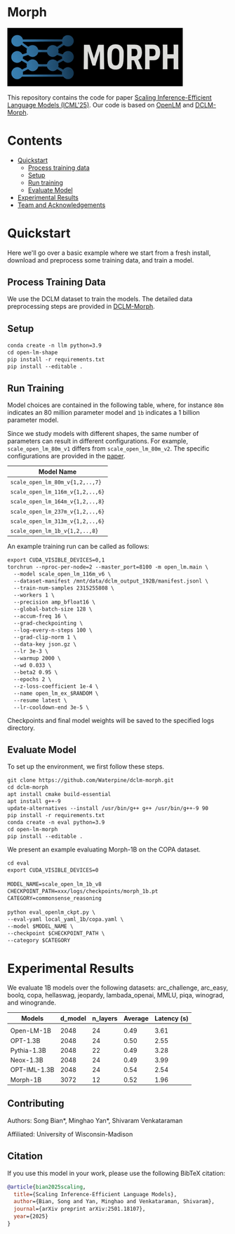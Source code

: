 # Morph

<img src="/plots/morph.png" width="400">

[//]: # (![]&#40;/plots/morph.png&#41;)

This repository contains the code for paper [Scaling Inference-Efficient Language Models (ICML'25)](https://arxiv.org/pdf/2501.18107). Our code is based on [OpenLM](https://github.com/mlfoundations/open_lm) and [DCLM-Morph](https://github.com/Waterpine/dclm-morph).

# Contents
- [Quickstart](#quickstart)
  - [Process training data](#process-training-data)
  - [Setup](#setup)
  - [Run training](#run-training)
  - [Evaluate Model](#evaluate-model)
- [Experimental Results](#experimental-results)
- [Team and Acknowledgements](#team-and-acknowledgements)

# Quickstart
Here we'll go over a basic example where we start from a fresh install, download and preprocess some training data, and train a model.

## Process Training Data

We use the DCLM dataset to train the models. The detailed data preprocessing steps are provided in [DCLM-Morph](https://github.com/Waterpine/dclm-morph).

## Setup

```
conda create -n llm python=3.9
cd open-lm-shape
pip install -r requirements.txt
pip install --editable . 
```

## Run Training
Model choices are contained in the following table, where, for instance `80m` indicates an 80 million parameter model and `1b` indicates a 1 billion parameter model. 

Since we study models with different shapes, the same number of parameters can result in different configurations. For example, `scale_open_lm_80m_v1` differs from `scale_open_lm_80m_v2`. The specific configurations are provided in the [paper](https://arxiv.org/pdf/2501.18107).
<center>

| Model Name                       |
|----------------------------------|
| `scale_open_lm_80m_v{1,2,..,7}`  |
| `scale_open_lm_116m_v{1,2,..,6}` |
| `scale_open_lm_164m_v{1,2,..,8}` |
| `scale_open_lm_237m_v{1,2,..,6}` |
| `scale_open_lm_313m_v{1,2,..,6}` |
| `scale_open_lm_1b_v{1,2,..,8}`   |

</center>

An example training run can be called as follows:
```
export CUDA_VISIBLE_DEVICES=0,1
torchrun --nproc-per-node=2 --master_port=8100 -m open_lm.main \
  --model scale_open_lm_116m_v6 \
  --dataset-manifest /mnt/data/dclm_output_192B/manifest.jsonl \
  --train-num-samples 2315255808 \
  --workers 1 \
  --precision amp_bfloat16 \
  --global-batch-size 128 \
  --accum-freq 16 \
  --grad-checkpointing \
  --log-every-n-steps 100 \
  --grad-clip-norm 1 \
  --data-key json.gz \
  --lr 3e-3 \
  --warmup 2000 \
  --wd 0.033 \
  --beta2 0.95 \
  --epochs 2 \
  --z-loss-coefficient 1e-4 \
  --name open_lm_ex_$RANDOM \
  --resume latest \
  --lr-cooldown-end 3e-5 \
```
Checkpoints and final model weights will be saved to the specified logs directory.

## Evaluate Model
To set up the environment, we first follow these steps.
```
git clone https://github.com/Waterpine/dclm-morph.git
cd dclm-morph
apt install cmake build-essential
apt install g++-9
update-alternatives --install /usr/bin/g++ g++ /usr/bin/g++-9 90
pip install -r requirements.txt
conda create -n eval python=3.9
cd open-lm-morph
pip install --editable . 
```
We present an example evaluating Morph-1B on the COPA dataset.
```
cd eval
export CUDA_VISIBLE_DEVICES=0

MODEL_NAME=scale_open_lm_1b_v8
CHECKPOINT_PATH=xxx/logs/checkpoints/morph_1b.pt
CATEGORY=commonsense_reasoning

python eval_openlm_ckpt.py \
--eval-yaml local_yaml_1b/copa.yaml \
--model $MODEL_NAME \
--checkpoint $CHECKPOINT_PATH \
--category $CATEGORY
```

# Experimental Results

We evaluate 1B models over the following datasets: arc_challenge, arc_easy, boolq, copa, hellaswag, jeopardy, lambada_openai, MMLU, piqa, winograd, and winogrande.

| **Models**   | **d_model** | **n_layers** | **Average** | **Latency (s)** |
|--------------|-------------|--------------|-------------|-----------------|
|              |             |              |             |                 |
| Open-LM-1B   | 2048        | 24           | 0.49        | 3.61            |
| OPT-1.3B     | 2048        | 24           | 0.50        | 2.55            |
| Pythia-1.3B  | 2048        | 22           | 0.49        | 3.28            |
| Neox-1.3B    | 2048        | 24           | 0.49        | 3.99            |
| OPT-IML-1.3B | 2048        | 24           | 0.54        | 2.54            |
| Morph-1B    | 3072        | 12           | 0.52        | 1.96            |

## Contributing

Authors: Song Bian*, Minghao Yan*, Shivaram Venkataraman

Affiliated: University of Wisconsin-Madison

Citation
--------

If you use this model in your work, please use the following BibTeX citation:
```bibtex
@article{bian2025scaling,
  title={Scaling Inference-Efficient Language Models},
  author={Bian, Song and Yan, Minghao and Venkataraman, Shivaram},
  journal={arXiv preprint arXiv:2501.18107},
  year={2025}
}
```


